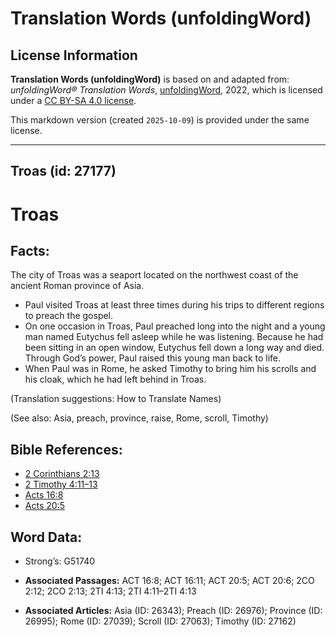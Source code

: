 # Translation Words (unfoldingWord)

## License Information

**Translation Words (unfoldingWord)** is based on and adapted from: _unfoldingWord® Translation Words_, [unfoldingWord](https://unfoldingword.org/utw), 2022, which is licensed under a [CC BY-SA 4.0 license](https://creativecommons.org/licenses/by-sa/4.0/legalcode.en).

This markdown version (created `2025-10-09`) is provided under the same license.



--------------------------------

## Troas (id: 27177)

Troas
=====

Facts:
------

The city of Troas was a seaport located on the northwest coast of the ancient Roman province of Asia.

* Paul visited Troas at least three times during his trips to different regions to preach the gospel.
* On one occasion in Troas, Paul preached long into the night and a young man named Eutychus fell asleep while he was listening. Because he had been sitting in an open window, Eutychus fell down a long way and died. Through God’s power, Paul raised this young man back to life.
* When Paul was in Rome, he asked Timothy to bring him his scrolls and his cloak, which he had left behind in Troas.

(Translation suggestions: How to Translate Names)

(See also: Asia, preach, province, raise, Rome, scroll, Timothy)

Bible References:
-----------------

* [2 Corinthians 2:13](https://ref.ly/2Cor2:13)
* [2 Timothy 4:11–13](https://ref.ly/2Tim4:11-2Tim4:13)
* [Acts 16:8](https://ref.ly/Acts16:8)
* [Acts 20:5](https://ref.ly/Acts20:5)

Word Data:
----------

* Strong’s: G51740

* **Associated Passages:** ACT 16:8; ACT 16:11; ACT 20:5; ACT 20:6; 2CO 2:12; 2CO 2:13; 2TI 4:13; 2TI 4:11–2TI 4:13
* **Associated Articles:** Asia (ID: 26343); Preach (ID: 26976); Province (ID: 26995); Rome (ID: 27039); Scroll (ID: 27063); Timothy (ID: 27162)

